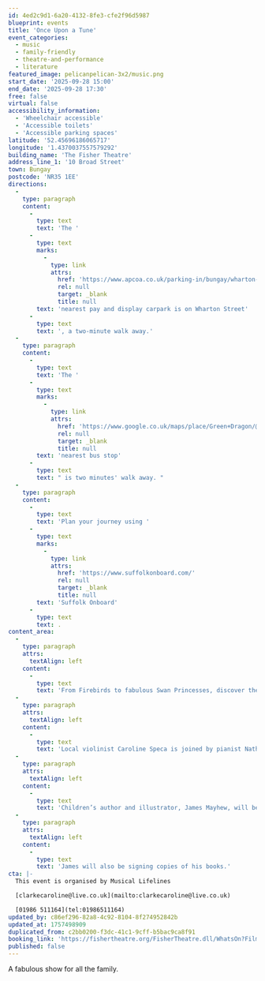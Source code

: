 ```yaml
---
id: 4ed2c9d1-6a20-4132-8fe3-cfe2f96d5987
blueprint: events
title: 'Once Upon a Tune'
event_categories:
  - music
  - family-friendly
  - theatre-and-performance
  - literature
featured_image: pelicanpelican-3x2/music.png
start_date: '2025-09-28 15:00'
end_date: '2025-09-28 17:30'
free: false
virtual: false
accessibility_information:
  - 'Wheelchair accessible'
  - 'Accessible toilets'
  - 'Accessible parking spaces'
latitude: '52.45696186065717'
longitude: '1.4370037557579292'
building_name: 'The Fisher Theatre'
address_line_1: '10 Broad Street'
town: Bungay
postcode: 'NR35 1EE'
directions:
  -
    type: paragraph
    content:
      -
        type: text
        text: 'The '
      -
        type: text
        marks:
          -
            type: link
            attrs:
              href: 'https://www.apcoa.co.uk/parking-in/bungay/wharton-street-bungay/'
              rel: null
              target: _blank
              title: null
        text: 'nearest pay and display carpark is on Wharton Street'
      -
        type: text
        text: ', a two-minute walk away.'
  -
    type: paragraph
    content:
      -
        type: text
        text: 'The '
      -
        type: text
        marks:
          -
            type: link
            attrs:
              href: 'https://www.google.co.uk/maps/place/Green+Dragon/@52.4566589,1.4347979,17.34z/data=!4m14!1m7!3m6!1s0x47d9f1731a989933:0xddfe60efab400fc8!2sThe+Fisher+Theatre!8m2!3d52.456808!4d1.437068!16s%2Fg%2F1trrcgfp!3m5!1s0x47d9f17315aabf83:0x430b2a713a049ba6!8m2!3d52.45768!4d1.435701!16s%2Fg%2F1q67g0fvt?entry=ttu&g_ep=EgoyMDI1MDkwNy4wIKXMDSoASAFQAw%3D%3D'
              rel: null
              target: _blank
              title: null
        text: 'nearest bus stop'
      -
        type: text
        text: " is two minutes' walk away. "
  -
    type: paragraph
    content:
      -
        type: text
        text: 'Plan your journey using '
      -
        type: text
        marks:
          -
            type: link
            attrs:
              href: 'https://www.suffolkonboard.com/'
              rel: null
              target: _blank
              title: null
        text: 'Suffolk Onboard'
      -
        type: text
        text: .
content_area:
  -
    type: paragraph
    attrs:
      textAlign: left
    content:
      -
        type: text
        text: 'From Firebirds to fabulous Swan Princesses, discover the magical stories behind your favourite classical tunes.'
  -
    type: paragraph
    attrs:
      textAlign: left
    content:
      -
        type: text
        text: 'Local violinist Caroline Speca is joined by pianist Nathan Williamson in music by Tchaikovsky, Massenet, Stravinsky and a world premiere of a new composition by Nathan, written just for this concert.'
  -
    type: paragraph
    attrs:
      textAlign: left
    content:
      -
        type: text
        text: 'Children’s author and illustrator, James Mayhew, will be illustrating LIVE on stage, and the art created in the show will be auctioned on the day.'
  -
    type: paragraph
    attrs:
      textAlign: left
    content:
      -
        type: text
        text: 'James will also be signing copies of his books.'
cta: |-
  This event is organised by Musical Lifelines

  [clarkecaroline@live.co.uk](mailto:clarkecaroline@live.co.uk)

  [01986 511164](tel:01986511164)
updated_by: c86ef296-82a8-4c92-8104-8f274952842b
updated_at: 1757498909
duplicated_from: c2bb0200-f3dc-41c1-9cff-b5bac9ca8f91
booking_link: 'https://fishertheatre.org/FisherTheatre.dll/WhatsOn?Film=950538'
published: false
---
```

A fabulous show for all the family.